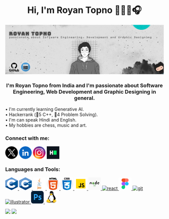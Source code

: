 <h1 align="center">Hi, I'm Royan Topno 🙋🏾‍♂️🎧</h1>

<p align="center"><img src="https://github.com/P00P-head/P00P-head/blob/main/githubBanner.png"/> </p>
<h3 align="center">I'm Royan Topno from India and I'm passionate about Software Engineering, Web Development and Graphic Designing in general.</h3>

<p>
  • I'm currently learning Generative AI.<br>
  • Hackerrank (🌟5 C++, 🌟4 Problem Solving).<br>
  • I'm can speak Hindi and English.<br>
  • My hobbies are chess, music and art.<br>
  
</p>

<h3 align="left">Connect with me:</h3>
<p align="left">
<a href="https://twitter.com/shirozakee">
<img align="center" src="https://github.com/P00P-head/P00P-head/blob/main/git_icons/twitter.png" alt="shirozakee" height="40" width="40"
 /></a>
<a href="https://linkedin.com/in/royan-topno-633072247"><img align="center" src="https://github.com/P00P-head/P00P-head/blob/main/git_icons/linkedin.png" alt="royan-topno-633072247" height="40" width="40" /></a>
<a href="https://instagram.com/sabanroyan"><img align="center" src="https://github.com/P00P-head/P00P-head/blob/main/git_icons/insta.png" alt="sabanroyan" height="40" width="40" /></a>
<a href="https://www.hackerrank.com/royantopno2000"><img align="center" src="https://github.com/P00P-head/P00P-head/blob/main/git_icons/HR.png" alt="royantopno2000" height="40" width="40" /></a>
</p>

<h3 align="left">Languages and Tools:</h3>
<p align="left"> 
<a href="https://www.cprogramming.com/"> <img src="https://github.com/P00P-head/P00P-head/blob/main/git_icons/C.png" alt="c" width="40" height="40"/> </a> 
<a href="https://www.w3schools.com/cpp/" > <img src="https://github.com/P00P-head/P00P-head/blob/main/git_icons/cpp.png" alt="cplusplus" 
width="40" height="40"/> </a> 
<a href="https://www.java.com/"> <img src="https://github.com/P00P-head/P00P-head/blob/main/git_icons/java.jpg" alt="java" width="40" height="40"/> </a> 
<a href="https://www.w3.org/html/"> <img src="https://github.com/P00P-head/P00P-head/blob/main/git_icons/HTML.png" alt="html5" width="40" height="40"/> </a> 
<a href="https://www.w3schools.com/css/"> <img src="https://github.com/P00P-head/P00P-head/blob/main/git_icons/CSS.png" alt="css3" width="40" height="40"/> </a> 
<a href=""> <img src="https://github.com/P00P-head/P00P-head/blob/main/git_icons/javascript.png" alt="js" width="40" height="40"/> </a> 
<a href="https://nodejs.org/en"> <img src="https://github.com/P00P-head/P00P-head/blob/main/git_icons/node.jpg" alt="js" width="40" height="40"/> </a> 
<a href="https://react.dev/"> <img src="https://images.icon-icons.com/2108/PNG/512/react_icon_130845.png" alt="react" width="40" height="40"/> </a> 
<a href="https://www.figma.com/"> <img src="https://github.com/P00P-head/P00P-head/blob/main/git_icons/figma.png" alt="git" width="40" height="40"/> </a> 
<a href="https://git-scm.com/"> <img src="https://www.vectorlogo.zone/logos/git-scm/git-scm-icon.svg" alt="git" width="40" height="40"/> </a> 
<a href="https://www.adobe.com/in/products/illustrator.html" > <img src="https://www.vectorlogo.zone/logos/adobe_illustrator/adobe_illustrator-icon.svg" alt="illustrator" width="40" height="40"/> </a>
<a href="https://www.photoshop.com/en"> <img src="https://github.com/P00P-head/P00P-head/blob/main/git_icons/ps.png" alt="photoshop" width="40" height="40"/> </a> 
<a href="https://www.linux.org/"> <img src="https://raw.githubusercontent.com/devicons/devicon/master/icons/linux/linux-original.svg" alt="linux" width="40" height="40"/> </a>

</p>

<p>
<!--   <img src="https://raw.githubusercontent.com/P00P-head/github-stats/master/generated/overview.svg#gh-dark-mode-only"> -->
<img src="https://github-readme-stats.vercel.app/api?username=P00P-head&show_icons=true&theme=radical">
<img src="https://github-readme-stats.vercel.app/api/top-langs/?username=P00P-head&size_weight=0.5&count_weight=0.5">
</p>
